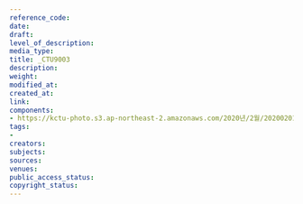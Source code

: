 ```yaml
---
reference_code: 
date: 
draft: 
level_of_description: 
media_type: 
title: _CTU9003
description: 
weight: 
modified_at: 
created_at: 
link: 
components:
- https://kctu-photo.s3.ap-northeast-2.amazonaws.com/2020년/2월/20200201_톨게이트+요금수납원+217일간+투쟁+보고+및+향후+투쟁+선포+결의대회/_CTU9003.jpg
tags:
- 
creators: 
subjects: 
sources: 
venues: 
public_access_status: 
copyright_status: 
---
```

